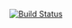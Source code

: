 [![Build Status](https://travis-ci.org/POMSPOS14/hw6_SQLConnection.svg?branch=master)](https://travis-ci.org/POMSPOS14/hw6_SQLConnection)